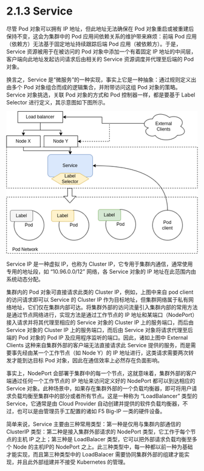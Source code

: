 [1]: /images/chapter_2/Service_object_function_diagram.drawio.png

# 2.1.3 Service

尽管 Pod 对象可以拥有 IP 地址，但此地址无法确保在 Pod 对象重启或被重建后保持不变，这会为集群中的 Pod 应用间依赖关系的维护带来麻烦：前端 Pod 应用（依赖方）无法基于固定地址持续跟踪后端 Pod 应用（被依赖方）。于是，Service 资源被用于在被访问的 Pod 对象中添加一个有着固定 IP 地址的中间层，客户端向此地址发起访问请求后由相关的 Service 资源调度并代理至后端的 Pod 对象。

换言之，Service 是“微服务”的一种实现，事实上它是一种抽象：通过规则定义出由多个 Pod 对象组合而成的逻辑集合，并附带访问这组 Pod 对象的策略。Service 对象挑选，关联 Pod 对象的方式和 Pod 控制器一样，都是要基于 Label Selector 进行定义，其示意图如下图所示。

![Service 对象功能示意图][1]

Service IP 是一种虚拟 IP，也称为 Cluster IP，它专用于集群内通信，通常使用专用的地址段，如 “10.96.0.0/12” 网络，各 Service 对象的 IP 地址在此范围内由系统动态分配。

集群内的 Pod 对象可直接请求此类的 Cluster IP，例如，上图中来自 pod client 的访问请求即可以 Service 的 Cluster IP 作为目标地址，但集群网络属于私有网络地址，它们仅在集群内部可达。将集群外部的访问流量引入集群内部的常用方法是通过节点网络进行，实现方法是通过工作节点的 IP 地址和某端口（NodePort）接入请求并将其代理至相应的 Service 对象的 Cluster IP 上的服务端口，而后由 Service 对象的 Cluster IP 上的服务端口，而后由 Service 对象将请求代理至后端的 Pod 对象的 Pod IP 及应用程序监听的端口。因此，诸如上图中 External Clients 这种来自集群外部的客户端无法直接请求此 Service 提供的服务，而是需要事先经由某一个工作节点（如 Node Y）的 IP 地址进行，这类请求需要两次转发才能到达目标 Pod 对象，因此在通信效率上必然存在负面影响。

事实上，NodePort 会部署于集群中的每一个节点，这就意味着，集群外部的客户端通过任何一个工作节点的 IP 地址来访问定义好的 NodePort 都可以到达相应的 Service 对象。此种场景中，如果存在集群外部的一个负载均衡器，即可将用户请求负载均衡至集群中的部分或者所有节点。这是一种称为 “LoadBalancer” 类型的 Service，它通常是由 Cloud Provider 自动创建并提供的软件负载均衡器，不过，也可以是由管理员手工配置的诸如 F5 Big-IP 一类的硬件设备。

简单来说，Service 主要由三种常用类型：第一种是仅用与集群内部通信的 ClusterIP 类型：第二种是接入集群外部请求的 NodePort 类型，它工作于每个节点的主机 IP 之上；第三种是 LoadBalacer 类型，它可以把外部请求负载均衡至多个 Node 的主机IP的 NodePort 之上。此三种类型中，每一种都以前一种为基础才能实现，而且第三种类型中的 LoadBalacer 需要协同集群外部的组建才能实现，并且此外部组建并不接受 Kubernetes 的管理。

